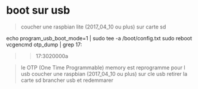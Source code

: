 # boot sur usb

> coucher une raspbian lite (2017_04_10 ou plus) sur carte sd

echo program_usb_boot_mode=1 | sudo tee -a /boot/config.txt
sudo reboot
vcgencmd otp_dump | grep 17:
>> 17:3020000a

> le OTP (One Time Programmable) memory est reprogramme pour l usb
> coucher une raspbian (2017_04_10 ou plus) sur cle usb
> retirer la carte sd brancher usb et redemmarer
